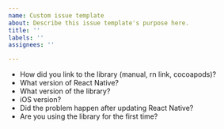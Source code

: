 ```yaml
---
name: Custom issue template
about: Describe this issue template's purpose here.
title: ''
labels: ''
assignees: ''

---
```


- How did you link to the library (manual, rn link, cocoapods)?
- What version of React Native?
- What version of the library?
- iOS version?
- Did the problem happen after updating React Native?
- Are you using the library for the first time?

